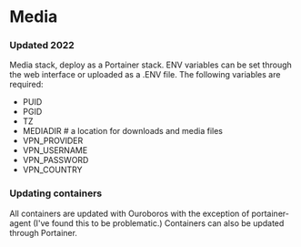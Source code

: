 # Media
### Updated 2022
Media stack, deploy as a Portainer stack. ENV variables can be set through the web interface or uploaded as a .ENV file. The following variables are required:

- PUID
- PGID
- TZ
- MEDIADIR # a location for downloads and media files
- VPN_PROVIDER
- VPN_USERNAME
- VPN_PASSWORD
- VPN_COUNTRY

### Updating containers
All containers are updated with Ouroboros with the exception of portainer-agent (I've found this to be problematic.) Containers can also be updated through Portainer.
